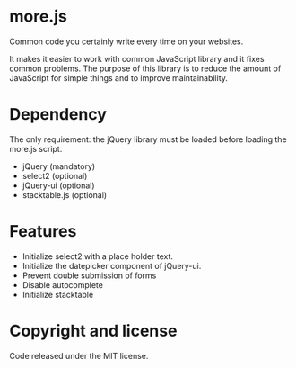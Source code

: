 # more.js
Common code you certainly write every time on your websites.

It makes it easier to work with common JavaScript library and it fixes common problems.
The purpose of this library is to reduce the amount of JavaScript for simple things and to improve maintainability.

# Dependency
The only requirement: the jQuery library must be loaded before loading the more.js script.

- jQuery (mandatory)
- select2 (optional)
- jQuery-ui (optional)
- stacktable.js (optional)

# Features
- Initialize select2 with a place holder text.
- Initialize the datepicker component of jQuery-ui.
- Prevent double submission of forms
- Disable autocomplete
- Initialize stacktable

# Copyright and license
Code released under the MIT license.